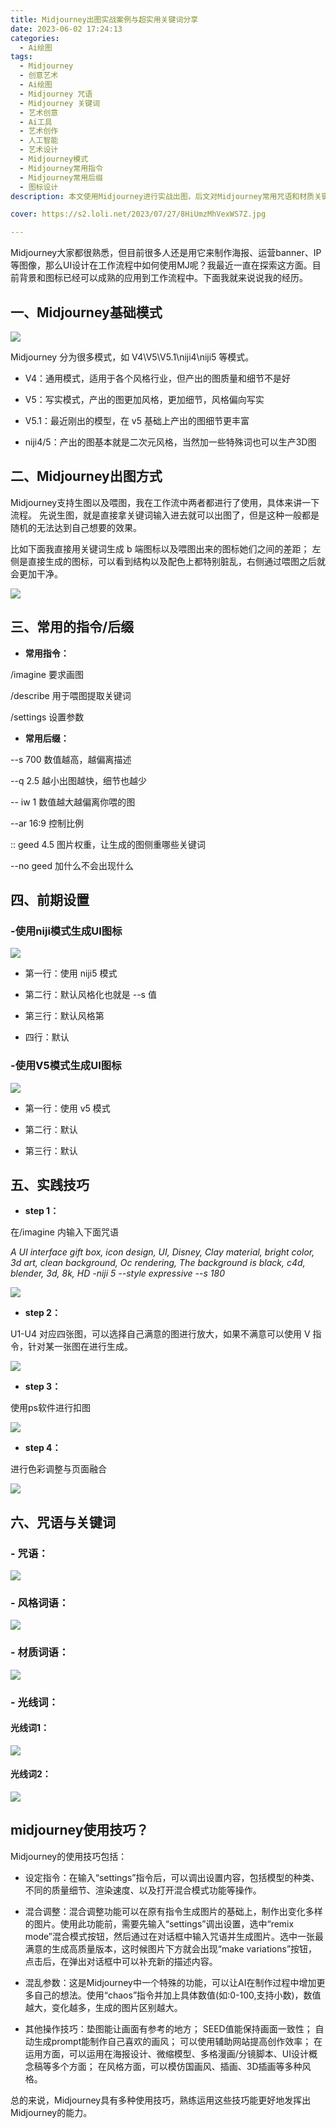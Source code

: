 ```yaml
---
title: Midjourney出图实战案例与超实用关键词分享
date: 2023-06-02 17:24:13
categories:
  - Ai绘图
tags:
  - Midjourney
  - 创意艺术
  - Ai绘图
  - Midjourney 咒语
  - Midjourney 关键词
  - 艺术创意
  - Ai工具
  - 艺术创作
  - 人工智能
  - 艺术设计
  - Midjourney模式
  - Midjourney常用指令
  - Midjourney常用后缀
  - 图标设计
description: 本文使用Midjourney进行实战出图，后文对Midjourney常用咒语和材质关键词进行分享。

cover: https://s2.loli.net/2023/07/27/8HiUmzMhVexWS7Z.jpg

---
```


Midjourney大家都很熟悉，但目前很多人还是用它来制作海报、运营banner、IP等图像，那么UI设计在工作流程中如何使用MJ呢？我最近一直在探索这方面。目前背景和图标已经可以成熟的应用到工作流程中。下面我就来说说我的经历。

## 一、Midjourney基础模式

![](https://s2.loli.net/2023/07/27/8HiUmzMhVexWS7Z.jpg)

Midjourney 分为很多模式，如 V4\V5\V5.1\niji4\niji5 等模式。

- V4：通用模式，适用于各个风格行业，但产出的图质量和细节不是好

- V5：写实模式，产出的图更加风格，更加细节，风格偏向写实

- V5.1：最近刚出的模型，在 v5 基础上产出的图细节更丰富

- niji4/5：产出的图基本就是二次元风格，当然加一些特殊词也可以生产3D图

## 二、Midjourney出图方式

Midjourney支持生图以及喂图，我在工作流中两者都进行了使用，具体来讲一下流程。
先说生图，就是直接拿关键词输入进去就可以出图了，但是这种一般都是随机的无法达到自己想要的效果。

比如下面我直接用关键词生成 b 端图标以及喂图出来的图标她们之间的差距；
左侧是直接生成的图标，可以看到结构以及配色上都特别脏乱，右侧通过喂图之后就会更加干净。

![](https://s2.loli.net/2023/07/27/9lnpWLJIdXM2NxE.png)

## 三、常用的指令/后缀

- **常用指令：**

/imagine 要求画图

/describe 用于喂图提取关键词

/settings 设置参数

- **常用后缀：**

--s 700 数值越高，越偏离描述

--q 2.5 越小出图越快，细节也越少

-- iw 1 数值越大越偏离你喂的图

--ar 16:9 控制比例

:: geed 4.5 图片权重，让生成的图侧重哪些关键词

--no geed 加什么不会出现什么

## 四、前期设置

### -使用niji模式生成UI图标

![](https://s2.loli.net/2023/07/27/uyzLOj1g5pdPoVk.png)

- 第一行：使用 niji5 模式

- 第二行：默认风格化也就是 --s 值

- 第三行：默认风格第

- 四行：默认


### -使用V5模式生成UI图标

![](https://s2.loli.net/2023/07/27/7rQg9CmbuNGT6wj.png)

- 第一行：使用 v5 模式

- 第二行：默认

- 第三行：默认

## 五、实践技巧

- **step 1：**

在/imagine 内输入下面咒语

*A UI interface gift box, icon design, UI, Disney, Clay material, bright color, 3d art, clean background, Oc rendering, The background is black, c4d, blender, 3d, 8k, HD -niji 5 --style expressive --s 180*

![](https://s2.loli.net/2023/07/27/1k9HyhVwO3p2u5D.png)

- **step 2：**

U1-U4 对应四张图，可以选择自己满意的图进行放大，如果不满意可以使用 V 指令，针对某一张图在进行生成。

![](https://s2.loli.net/2023/07/27/NRO2QuxLUDGEloJ.png)

- **step 3：**

使用ps软件进行扣图

![](https://s2.loli.net/2023/07/27/ZXLfMSYhqr4I7JT.png)

- **step 4：**

进行色彩调整与页面融合

![](https://s2.loli.net/2023/07/27/bYLpJgUMixWle9s.png)

## 六、咒语与关键词

### - 咒语：

![](https://s2.loli.net/2023/07/27/FIT9zDYynGJfcSM.png)

### - 风格词语：

![](https://s2.loli.net/2023/07/27/NIgvfHyWemCKrDM.jpg)

### - 材质词语：

![](https://s2.loli.net/2023/07/27/qp9CoL4EOFN1QI2.jpg)

### - 光线词：

#### 光线词1：

![](https://s2.loli.net/2023/07/27/4LxrU8SinMcD2Po.jpg)

#### 光线词2：

![](https://s2.loli.net/2023/07/27/Q527PuY1Ld3TAC8.jpg)

## midjourney使用技巧？

Midjourney的使用技巧包括：

- 设定指令：在输入“settings”指令后，可以调出设置内容，包括模型的种类、不同的质量细节、渲染速度、以及打开混合模式功能等操作。

- 混合调整：混合调整功能可以在原有指令生成图片的基础上，制作出变化多样的图片。使用此功能前，需要先输入“settings”调出设置，选中“remix mode”混合模式按钮，然后通过在对话框中输入咒语并生成图片。选中一张最满意的生成高质量版本，这时候图片下方就会出现“make variations”按钮，点击后，在弹出对话框中可以补充新的描述内容。

- 混乱参数：这是Midjourney中一个特殊的功能，可以让AI在制作过程中增加更多自己的想法。使用“chaos”指令并加上具体数值(如:0-100,支持小数)，数值越大，变化越多，生成的图片区别越大。

- 其他操作技巧：垫图能让画面有参考的地方； SEED值能保持画面一致性； 自动生成prompt能制作自己喜欢的画风； 可以使用辅助网站提高创作效率； 在运用方面，可以运用在海报设计、微缩模型、多格漫画/分镜脚本、UI设计概念稿等多个方面； 在风格方面，可以模仿国画风、插画、3D插画等多种风格。

总的来说，Midjourney具有多种使用技巧，熟练运用这些技巧能更好地发挥出Midjourney的能力。


